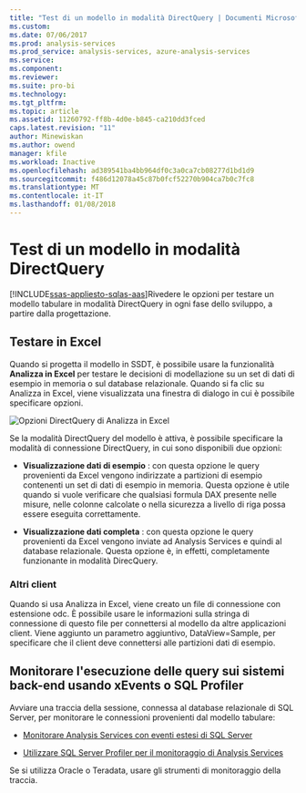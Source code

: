 ```yaml
---
title: "Test di un modello in modalità DirectQuery | Documenti Microsoft"
ms.custom: 
ms.date: 07/06/2017
ms.prod: analysis-services
ms.prod_service: analysis-services, azure-analysis-services
ms.service: 
ms.component: 
ms.reviewer: 
ms.suite: pro-bi
ms.technology: 
ms.tgt_pltfrm: 
ms.topic: article
ms.assetid: 11260792-ff8b-4d0e-b845-ca210dd3fced
caps.latest.revision: "11"
author: Minewiskan
ms.author: owend
manager: kfile
ms.workload: Inactive
ms.openlocfilehash: ad389541ba4bb964df0c3a0ca7cb08277d1bd1d9
ms.sourcegitcommit: f486d12078a45c87b0fcf52270b904ca7b0c7fc8
ms.translationtype: MT
ms.contentlocale: it-IT
ms.lasthandoff: 01/08/2018
---
```

# <a name="test-a-model-in-directquery-mode"></a>Test di un modello in modalità DirectQuery
[!INCLUDE[ssas-appliesto-sqlas-aas](../../includes/ssas-appliesto-sqlas-aas.md)]Rivedere le opzioni per testare un modello tabulare in modalità DirectQuery in ogni fase dello sviluppo, a partire dalla progettazione.  
  
## <a name="test-in-excel"></a>Testare in Excel 
  
 Quando si progetta il modello in SSDT, è possibile usare la funzionalità **Analizza in Excel** per testare le decisioni di modellazione su un set di dati di esempio in memoria o sul database relazionale.  Quando si fa clic su Analizza in Excel, viene visualizzata una finestra di dialogo in cui è possibile specificare opzioni.
 
 ![Opzioni DirectQuery di Analizza in Excel](../../analysis-services/tabular-models/media/analyze-in-excel-directquery-options.png)
 
 Se la modalità DirectQuery del modello è attiva, è possibile specificare la modalità di connessione DirectQuery, in cui sono disponibili due opzioni:
 - **Visualizzazione dati di esempio** : con questa opzione le query provenienti da Excel vengono indirizzate a partizioni di esempio contenenti un set di dati di esempio in memoria. Questa opzione è utile quando si vuole verificare che qualsiasi formula DAX presente nelle misure, nelle colonne calcolate o nella sicurezza a livello di riga possa essere eseguita correttamente.
 
 - **Visualizzazione dati completa** : con questa opzione le query provenienti da Excel vengono inviate ad Analysis Services e quindi al database relazionale. Questa opzione è, in effetti, completamente funzionante in modalità DirecQuery.
 
 ### <a name="other-clients"></a>Altri client
 Quando si usa Analizza in Excel, viene creato un file di connessione con estensione odc. È possibile usare le informazioni sulla stringa di connessione di questo file per connettersi al modello da altre applicazioni client. Viene aggiunto un parametro aggiuntivo, DataView=Sample, per specificare che il client deve connettersi alle partizioni dati di esempio.  
  
## <a name="monitor-query-execution-on-backend-systems-using-xevents-or-sql-profiler"></a>Monitorare l'esecuzione delle query sui sistemi back-end usando xEvents o SQL Profiler 
 Avviare una traccia della sessione, connessa al database relazionale di SQL Server, per monitorare le connessioni provenienti dal modello tabulare:  
  
-   [Monitorare Analysis Services con eventi estesi di SQL Server](../../analysis-services/instances/monitor-analysis-services-with-sql-server-extended-events.md)  
  
-   [Utilizzare SQL Server Profiler per il monitoraggio di Analysis Services](../../analysis-services/instances/use-sql-server-profiler-to-monitor-analysis-services.md)  
  
 Se si utilizza Oracle o Teradata, usare gli strumenti di monitoraggio della traccia.  
  
  

